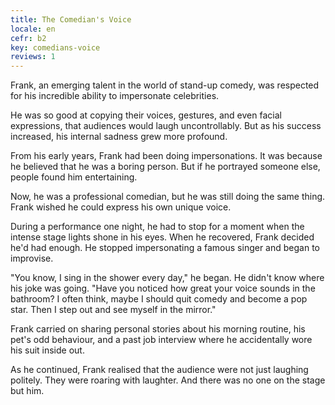 ```yaml
---
title: The Comedian's Voice
locale: en
cefr: b2
key: comedians-voice
reviews: 1
---
```


Frank, an emerging talent in the world of stand-up comedy, was respected for his incredible ability to impersonate celebrities.

He was so good at copying their voices, gestures, and even facial expressions, that audiences would laugh uncontrollably. But as his success increased, his internal sadness grew more profound.

From his early years, Frank had been doing impersonations. It was because he believed that he was a boring person. But if he portrayed someone else, people found him entertaining.

Now, he was a professional comedian, but he was still doing the same thing. Frank wished he could express his own unique voice.

During a performance one night, he had to stop for a moment when the intense stage lights shone in his eyes. When he recovered, Frank decided he'd had enough. He stopped impersonating a famous singer and began to improvise.

"You know, I sing in the shower every day," he began. He didn't know where his joke was going. "Have you noticed how great your voice sounds in the bathroom? I often think, maybe I should quit comedy and become a pop star. Then I step out and see myself in the mirror."

Frank carried on sharing personal stories about his morning routine, his pet's odd behaviour, and a past job interview where he accidentally wore his suit inside out.

As he continued, Frank realised that the audience were not just laughing politely. They were roaring with laughter. And there was no one on the stage but him.